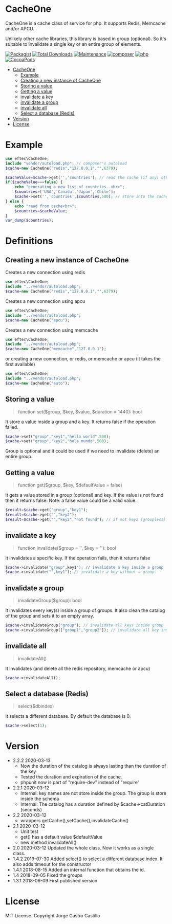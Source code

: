 # CacheOne
CacheOne is a cache class of service for php. It supports Redis, Memcache and/or APCU.

Unlikely other cache libraries, this library is based in group (optional). So it's suitable to invalidate a single key 
or an entire group of elements.



[![Packagist](https://img.shields.io/packagist/v/eftec/CacheOne.svg)](https://packagist.org/packages/eftec/CacheOne)
[![Total Downloads](https://poser.pugx.org/eftec/CacheOne/downloads)](https://packagist.org/packages/eftec/CacheOne)
[![Maintenance](https://img.shields.io/maintenance/yes/2020.svg)]()
[![composer](https://img.shields.io/badge/composer-%3E1.6-blue.svg)]()
[![php](https://img.shields.io/badge/php-7.x-green.svg)]()
[![CocoaPods](https://img.shields.io/badge/docs-70%25-yellow.svg)]()

- [CacheOne](#cacheone)
  * [Example](#example)
  * [Creating a new instance of CacheOne](#creating-a-new-instance-of-cacheone)
  * [Storing a value](#storing-a-value)
  * [Getting a value](#getting-a-value)
  * [invalidate a key](#invalidate-a-key)
  * [invalidate a group](#invalidate-a-group)
  * [invalidate all](#invalidate-all)
  * [Select a database (Redis)](#select-a-database--redis-)
- [Version](#version)
- [License](#license)



# Example

```php
use eftec\CacheOne;
include "vendor/autoload.php"; // composer's autoload
$cache=new CacheOne("redis","127.0.0.1","",6379);

$cacheValue=$cache->get('','countries'); // read the cache (if any) otherwise false
if($cacheValue===false) {
    echo "generating a new list of countries..<br>";
    $countries=['USA','Canada','Japan','Chile'];
    $cache->set('','countries',$countries,500); // store into the cache for 500 seconds.
} else {
    echo "read from cache<br>";
    $countries=$cacheValue;
}
var_dump($countries);
```

# Definitions


## Creating a new instance of CacheOne

Creates a new connection using redis

```php
use eftec\CacheOne;
include "../vendor/autoload.php";
$cache=new CacheOne("redis","127.0.0.1","",6379);
```

Creates a new connection using apcu

```php
use eftec\CacheOne;
include "../vendor/autoload.php";
$cache=new CacheOne("apcu");
```

Creates a new connection using memcache

```php
use eftec\CacheOne;
include "../vendor/autoload.php";
$cache=new CacheOne("memcache","127.0.0.1");
```

or creating a new connection, or redis, or memcache or apcu (it takes the first available)

```php
use eftec\CacheOne;
include "../vendor/autoload.php";
$cache=new CacheOne("auto");
```


## Storing a value

> function set($group, $key, $value, $duration = 1440): bool

It store a value inside a group and a key.
It returns false if the operation failed.

```php
$cache->set("group","key1","hello world",500);
$cache->set("group","key2","hola mundo",500);
```
Group is optional and it could be used if we need to invalidate (delete) an entire group.

## Getting a value

> function get($group, $key, $defaultValue = false)

It gets a value stored in a group (optional) and key. If the
value is not found then it returns false. Note: a false value could be a valid value.

```php
$result=$cache->get("group","key1");
$result=$cache->get("","key2");
$result=$cache->get("","key2","not found"); // if not key2 (groupless) then it returns not found 
```

## invalidate a key

> function invalidate($group = '', $key = ''): bool 

It invalidates a specific key. If the operation fails, then it returns false

```php
$cache->invalidate("group",key1"); // invalidate a key inside a group
$cache->invalidate("",key1"); // invalidate a key without a group.
```


## invalidate a group

> invalidateGroup($group): bool

It invalidates every key(s) inside a group of groups.  It also clean the catalog of the group and sets it to an empty array.

```php
$cache->invalidateGroup("group"); // invalidate all keys inside group
$cache->invalidateGroup(["group1","group2"]); // invalidate all key inside group1 and group2
```

## invalidate all

> invalidateAll()

It invalidates (and delete all the redis repository, memcache or apcu)

```php
$cache->invalidateAll(); 
```


## Select a database (Redis)

>  select($dbindex) 

It selects a different database. By default the database is 0.

```php
$cache->select(1);
```

# Version
- 2.2.2 2020-03-13
    * Now the duration of the catalog is always lasting than the duration of the key
    * Tested the duration and expiration of the cache.
    * phpunit now is part of "require-dev" instead of "require"
- 2.2.1 2020-03-12
    * Internal: key names are not store inside the group. The group is store inside the schema
    * Internal: The catalog has a duration defined by $cache->catDuration (seconds)
- 2.2 2020-03-12
    * wrappers getCache(),setCache(),invalidateCache()
- 2.1 2020-03-12
    * Unit test
    * get() has a default value $defaultValue
    * new method invalidateAll()
- 2.0 2020-03-12 Updated the whole class. Now it works as a single class.
- 1.4.2 2019-07-30 Added select() to select a different database index. It also adds timeout for the constructor
- 1.4.1 2018-08-15 Added an internal function that obtains the id.
- 1.4   2018-09-05 Fixed the groups
- 1.3.1 2018-06-09 First published version

# License

MIT License. Copyright Jorge Castro Castillo
